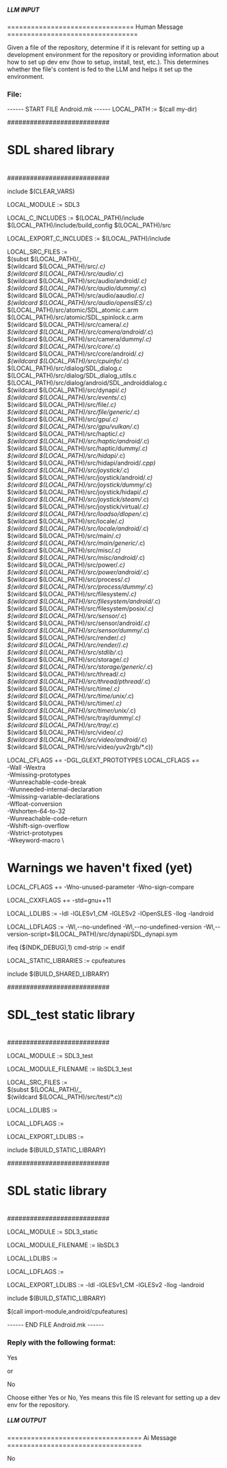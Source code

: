 ##### LLM INPUT #####
================================ Human Message =================================

Given a file of the repository, determine if it is relevant for setting up a development environment for the repository or providing information about how to set up dev env (how to setup, install, test, etc.). This determines whether the file's content is fed to the LLM and helps it set up the environment.

### File:
------ START FILE Android.mk ------
LOCAL_PATH := $(call my-dir)

###########################
#
# SDL shared library
#
###########################

include $(CLEAR_VARS)

LOCAL_MODULE := SDL3

LOCAL_C_INCLUDES := $(LOCAL_PATH)/include $(LOCAL_PATH)/include/build_config $(LOCAL_PATH)/src

LOCAL_EXPORT_C_INCLUDES := $(LOCAL_PATH)/include

LOCAL_SRC_FILES := \
	$(subst $(LOCAL_PATH)/,, \
	$(wildcard $(LOCAL_PATH)/src/*.c) \
	$(wildcard $(LOCAL_PATH)/src/audio/*.c) \
	$(wildcard $(LOCAL_PATH)/src/audio/android/*.c) \
	$(wildcard $(LOCAL_PATH)/src/audio/dummy/*.c) \
	$(wildcard $(LOCAL_PATH)/src/audio/aaudio/*.c) \
	$(wildcard $(LOCAL_PATH)/src/audio/openslES/*.c) \
	$(LOCAL_PATH)/src/atomic/SDL_atomic.c.arm \
	$(LOCAL_PATH)/src/atomic/SDL_spinlock.c.arm \
	$(wildcard $(LOCAL_PATH)/src/camera/*.c) \
	$(wildcard $(LOCAL_PATH)/src/camera/android/*.c) \
	$(wildcard $(LOCAL_PATH)/src/camera/dummy/*.c) \
	$(wildcard $(LOCAL_PATH)/src/core/*.c) \
	$(wildcard $(LOCAL_PATH)/src/core/android/*.c) \
	$(wildcard $(LOCAL_PATH)/src/cpuinfo/*.c) \
	$(LOCAL_PATH)/src/dialog/SDL_dialog.c \
	$(LOCAL_PATH)/src/dialog/SDL_dialog_utils.c \
	$(LOCAL_PATH)/src/dialog/android/SDL_androiddialog.c \
	$(wildcard $(LOCAL_PATH)/src/dynapi/*.c) \
	$(wildcard $(LOCAL_PATH)/src/events/*.c) \
	$(wildcard $(LOCAL_PATH)/src/file/*.c) \
	$(wildcard $(LOCAL_PATH)/src/file/generic/*.c) \
	$(wildcard $(LOCAL_PATH)/src/gpu/*.c) \
	$(wildcard $(LOCAL_PATH)/src/gpu/vulkan/*.c) \
	$(wildcard $(LOCAL_PATH)/src/haptic/*.c) \
	$(wildcard $(LOCAL_PATH)/src/haptic/android/*.c) \
	$(wildcard $(LOCAL_PATH)/src/haptic/dummy/*.c) \
	$(wildcard $(LOCAL_PATH)/src/hidapi/*.c) \
	$(wildcard $(LOCAL_PATH)/src/hidapi/android/*.cpp) \
	$(wildcard $(LOCAL_PATH)/src/joystick/*.c) \
	$(wildcard $(LOCAL_PATH)/src/joystick/android/*.c) \
	$(wildcard $(LOCAL_PATH)/src/joystick/dummy/*.c) \
	$(wildcard $(LOCAL_PATH)/src/joystick/hidapi/*.c) \
	$(wildcard $(LOCAL_PATH)/src/joystick/steam/*.c) \
	$(wildcard $(LOCAL_PATH)/src/joystick/virtual/*.c) \
	$(wildcard $(LOCAL_PATH)/src/loadso/dlopen/*.c) \
	$(wildcard $(LOCAL_PATH)/src/locale/*.c) \
	$(wildcard $(LOCAL_PATH)/src/locale/android/*.c) \
	$(wildcard $(LOCAL_PATH)/src/main/*.c) \
	$(wildcard $(LOCAL_PATH)/src/main/generic/*.c) \
	$(wildcard $(LOCAL_PATH)/src/misc/*.c) \
	$(wildcard $(LOCAL_PATH)/src/misc/android/*.c) \
	$(wildcard $(LOCAL_PATH)/src/power/*.c) \
	$(wildcard $(LOCAL_PATH)/src/power/android/*.c) \
	$(wildcard $(LOCAL_PATH)/src/process/*.c) \
	$(wildcard $(LOCAL_PATH)/src/process/dummy/*.c) \
	$(wildcard $(LOCAL_PATH)/src/filesystem/*.c) \
	$(wildcard $(LOCAL_PATH)/src/filesystem/android/*.c) \
	$(wildcard $(LOCAL_PATH)/src/filesystem/posix/*.c) \
	$(wildcard $(LOCAL_PATH)/src/sensor/*.c) \
	$(wildcard $(LOCAL_PATH)/src/sensor/android/*.c) \
	$(wildcard $(LOCAL_PATH)/src/sensor/dummy/*.c) \
	$(wildcard $(LOCAL_PATH)/src/render/*.c) \
	$(wildcard $(LOCAL_PATH)/src/render/*/*.c) \
	$(wildcard $(LOCAL_PATH)/src/stdlib/*.c) \
	$(wildcard $(LOCAL_PATH)/src/storage/*.c) \
	$(wildcard $(LOCAL_PATH)/src/storage/generic/*.c) \
	$(wildcard $(LOCAL_PATH)/src/thread/*.c) \
	$(wildcard $(LOCAL_PATH)/src/thread/pthread/*.c) \
	$(wildcard $(LOCAL_PATH)/src/time/*.c) \
	$(wildcard $(LOCAL_PATH)/src/time/unix/*.c) \
	$(wildcard $(LOCAL_PATH)/src/timer/*.c) \
	$(wildcard $(LOCAL_PATH)/src/timer/unix/*.c) \
	$(wildcard $(LOCAL_PATH)/src/tray/dummy/*.c) \
	$(wildcard $(LOCAL_PATH)/src/tray/*.c) \
	$(wildcard $(LOCAL_PATH)/src/video/*.c) \
	$(wildcard $(LOCAL_PATH)/src/video/android/*.c) \
	$(wildcard $(LOCAL_PATH)/src/video/yuv2rgb/*.c))

LOCAL_CFLAGS += -DGL_GLEXT_PROTOTYPES
LOCAL_CFLAGS += \
	-Wall -Wextra \
	-Wmissing-prototypes \
	-Wunreachable-code-break \
	-Wunneeded-internal-declaration \
	-Wmissing-variable-declarations \
	-Wfloat-conversion \
	-Wshorten-64-to-32 \
	-Wunreachable-code-return \
	-Wshift-sign-overflow \
	-Wstrict-prototypes \
	-Wkeyword-macro \

# Warnings we haven't fixed (yet)
LOCAL_CFLAGS += -Wno-unused-parameter -Wno-sign-compare

LOCAL_CXXFLAGS += -std=gnu++11

LOCAL_LDLIBS := -ldl -lGLESv1_CM -lGLESv2 -lOpenSLES -llog -landroid

LOCAL_LDFLAGS := -Wl,--no-undefined -Wl,--no-undefined-version -Wl,--version-script=$(LOCAL_PATH)/src/dynapi/SDL_dynapi.sym

ifeq ($(NDK_DEBUG),1)
    cmd-strip :=
endif

LOCAL_STATIC_LIBRARIES := cpufeatures

include $(BUILD_SHARED_LIBRARY)


###########################
#
# SDL_test static library
#
###########################

LOCAL_MODULE := SDL3_test

LOCAL_MODULE_FILENAME := libSDL3_test

LOCAL_SRC_FILES := \
	$(subst $(LOCAL_PATH)/,, \
	$(wildcard $(LOCAL_PATH)/src/test/*.c))

LOCAL_LDLIBS :=

LOCAL_LDFLAGS :=

LOCAL_EXPORT_LDLIBS :=

include $(BUILD_STATIC_LIBRARY)


###########################
#
# SDL static library
#
###########################

LOCAL_MODULE := SDL3_static

LOCAL_MODULE_FILENAME := libSDL3

LOCAL_LDLIBS :=

LOCAL_LDFLAGS :=

LOCAL_EXPORT_LDLIBS := -ldl -lGLESv1_CM -lGLESv2 -llog -landroid

include $(BUILD_STATIC_LIBRARY)

$(call import-module,android/cpufeatures)


------ END FILE Android.mk ------

### Reply with the following format:

<rel>Yes</rel>

or

<rel>No</rel>

Choose either Yes or No, Yes means this file IS relevant for setting up a dev env for the repository.

##### LLM OUTPUT #####
================================== Ai Message ==================================

<rel>No</rel>